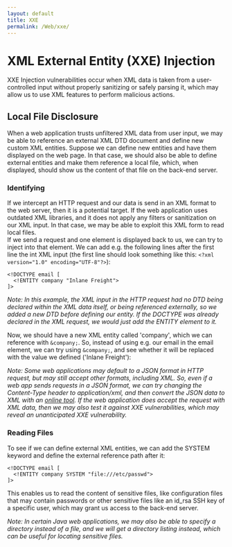 ```yaml
---
layout: default
title: XXE
permalink: /Web/xxe/
---
```


# XML External Entity (XXE) Injection
XXE Injection vulnerabilities occur when XML data is taken from a user-controlled input without properly sanitizing or safely parsing it, which may allow us to use XML features to perform malicious actions.

## Local File Disclosure
When a web application trusts unfiltered XML data from user input, we may be able to reference an external XML DTD document and define new custom XML entities. Suppose we can define new entities and have them displayed on the web page. In that case, we should also be able to define external entities and make them reference a local file, which, when displayed, should show us the content of that file on the back-end server.

### Identifying
If we intercept an HTTP request and our data is send in an XML format to the web server, then it is a potential target. If the web application uses outdated XML libraries, and it does not apply any filters or sanitization on our XML input. In that case, we may be able to exploit this XML form to read local files. <br>
If we send a request and one element is displayed back to us, we can try to inject into that element. We can add e.g. the following lines after the first line the int XML input (the first line should look something like this: `<?xml version="1.0" encoding="UTF-8"?>`):
```
<!DOCTYPE email [
  <!ENTITY company "Inlane Freight">
]>
```
*Note: In this example, the XML input in the HTTP request had no DTD being declared within the XML data itself, or being referenced externally, so we added a new DTD before defining our entity. If the DOCTYPE was already declared in the XML request, we would just add the ENTITY element to it.*

Now, we should have a new XML entity called 'company', which we can reference with `&company;`. So, instead of using e.g. our email in the email element, we can try using `&company;`, and see whether it will be replaced with the value we defined ('Inlane Freight'):

*Note: Some web applications may default to a JSON format in HTTP request, but may still accept other formats, including XML. So, even if a web app sends requests in a JSON format, we can try changing the Content-Type header to application/xml, and then convert the JSON data to XML with an [online tool](https://www.convertjson.com/json-to-xml.htm). If the web application does accept the request with XML data, then we may also test it against XXE vulnerabilities, which may reveal an unanticipated XXE vulnerability.*

### Reading Files
To see if we can define external XML entities, we can add the SYSTEM keyword and define the external reference path after it:
```
<!DOCTYPE email [
  <!ENTITY company SYSTEM "file:///etc/passwd">
]>
```
This enables us to read the content of sensitive files, like configuration files that may contain passwords or other sensitive files like an id_rsa SSH key of a specific user, which may grant us access to the back-end server.

*Note: In certain Java web applications, we may also be able to specify a directory instead of a file, and we will get a directory listing instead, which can be useful for locating sensitive files.*
